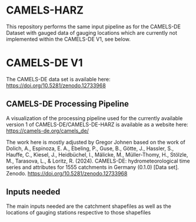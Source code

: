 # CAMELS-HARZ

This repository performs the same input pipeline as for the CAMELS-DE Dataset with gauged data of gauging locations which are currently not implemented within the CAMELS-DE V1, see below.

# CAMELS-DE V1

The CAMELS-DE data set is available here: https://doi.org/10.5281/zenodo.12733968

## CAMELS-DE Processing Pipeline

A visualization of the processing pipeline used for the currently available version 1 of CAMELS-DE/CAMELS-DE-HARZ is available as a website here: https://camels-de.org/camels_de/  

The work here is mostly adjusted by Gregor Johnen based on the work of Dolich, A., Espinoza, E. A., Ebeling, P., Guse, B., Götte, J., Hassler, S., Hauffe, C., Kiesel, J., Heidbüchel, I., Mälicke, M., Müller-Thomy, H., Stölzle, M., Tarasova, L., & Loritz, R. (2024). CAMELS-DE: hydrometeorological time series and attributes for 1555 catchments in Germany (0.1.0) [Data set]. Zenodo. https://doi.org/10.5281/zenodo.12733968
## Inputs needed
The main inputs needed are the catchment shapefiles as well as the locations of gauging stations respective to those shapefiles
